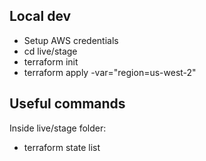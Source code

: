 

## Local dev
- Setup AWS credentials
- cd live/stage
- terraform init
- terraform apply -var="region=us-west-2"

## Useful commands
Inside live/stage folder:

- terraform state list
